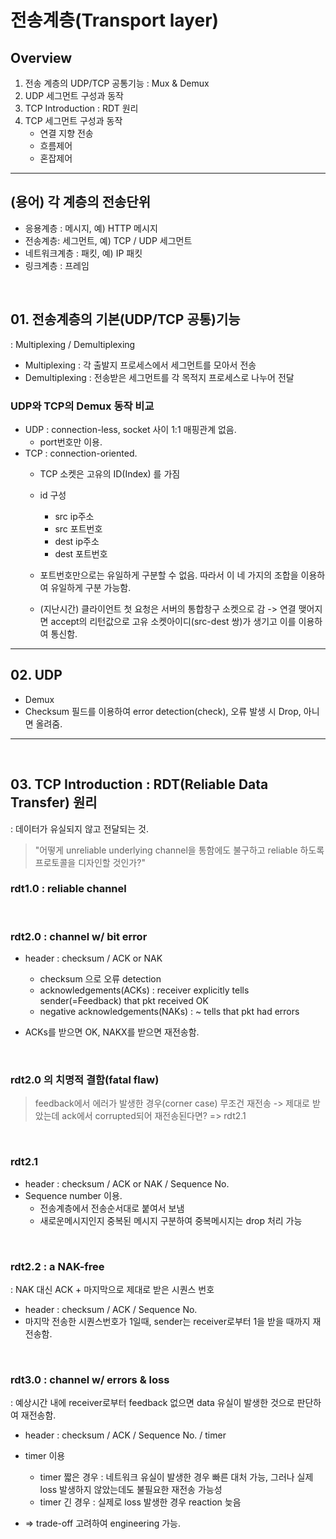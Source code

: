 # 전송계층(Transport layer)

## Overview
1. 전송 계층의 UDP/TCP 공통기능 : Mux & Demux
2. UDP 세그먼트 구성과 동작 
3. TCP Introduction : RDT 원리
4. TCP 세그먼트 구성과 동작
    * 연결 지향 전송
    * 흐름제어
    * 혼잡제어

---

## (용어) 각 계층의 전송단위
* 응용계층 : 메시지, 예) HTTP 메시지
* 전송계층:  세그먼트, 예) TCP / UDP 세그먼트
* 네트워크계층 : 패킷, 예) IP 패킷
* 링크계층 : 프레임

<br>

## 01. 전송계층의 기본(UDP/TCP 공통)기능
: Multiplexing / Demultiplexing

* Multiplexing : 각 출발지 프로세스에서 세그먼트를 모아서 전송
* Demultiplexing : 전송받은 세그먼트를 각 목적지 프로세스로 나누어 전달 

### UDP와 TCP의 Demux 동작 비교
* UDP : connection-less, socket 사이 1:1 매핑관계 없음. 
    * port번호만 이용.
* TCP : connection-oriented.
    * TCP 소켓은 고유의 ID(Index) 를 가짐
    * id 구성 
        * src ip주소
        * src 포트번호
        * dest ip주소
        * dest 포트번호 
    * 포트번호만으로는 유일하게 구분할 수 없음. 따라서 이 네 가지의 조합을 이용하여 유일하게 구분 가능함.

    * (지난시간) 클라이언트 첫 요청은 서버의 통합창구 소켓으로 감 -> 연결 맺어지면 accept의 리턴값으로 고유 소켓아이디(src-dest 쌍)가 생기고 이를 이용하여 통신함.

---

## 02. UDP 

* Demux
* Checksum 필드를 이용하여 error detection(check), 오류 발생 시 Drop, 아니면 올려줌.

---
<br>

## 03. TCP Introduction : RDT(Reliable Data Transfer) 원리
: 데이터가 유실되지 않고 전달되는 것.

> "어떻게 unreliable underlying channel을 통함에도 불구하고 reliable 하도록 프로토콜을 디자인할 것인가?"

### rdt1.0 : reliable channel

<br>

### rdt2.0 : channel w/ bit error

* header : checksum / ACK or NAK 
    * checksum 으로 오류 detection
    * acknowledgements(ACKs) : receiver explicitly tells sender(=Feedback) that pkt received OK
    * negative acknowledgements(NAKs) : ~ tells that pkt had errors

* ACKs를 받으면 OK, NAKX를 받으면 재전송함.

<br>

### rdt2.0 의 치명적 결함(fatal flaw)

> feedback에서 에러가 발생한 경우(corner case) 무조건 재전송 -> 제대로 받았는데 ack에서 corrupted되어 재전송된다면? => rdt2.1 

<br>

### rdt2.1 
* header : checksum / ACK or NAK / Sequence No.
* Sequence number 이용.
    * 전송계층에서 전송순서대로 붙여서 보냄
    * 새로운메시지인지 중복된 메시지 구분하여 중복메시지는 drop 처리 가능

<br>

### rdt2.2 : a NAK-free 
: NAK 대신 ACK + 마지막으로 제대로 받은 시퀀스 번호
* header : checksum / ACK / Sequence No. 
* 마지막 전송한 시퀀스번호가 1일때, sender는 receiver로부터 1을 받을 때까지 재전송함.

<br>

### rdt3.0 : channel w/ errors & loss
: 예상시간 내에 receiver로부터 feedback 없으면 data 유실이 발생한 것으로 판단하여 재전송함.
* header : checksum / ACK / Sequence No. / timer
* timer 이용
    * timer 짧은 경우 : 네트워크 유실이 발생한 경우 빠른 대처 가능, 그러나 실제 loss 발생하지 않았는데도 불필요한 재전송 가능성
    * timer 긴 경우 : 실제로 loss 발생한 경우 reaction 늦음

* => trade-off 고려하여 engineering 가능.
